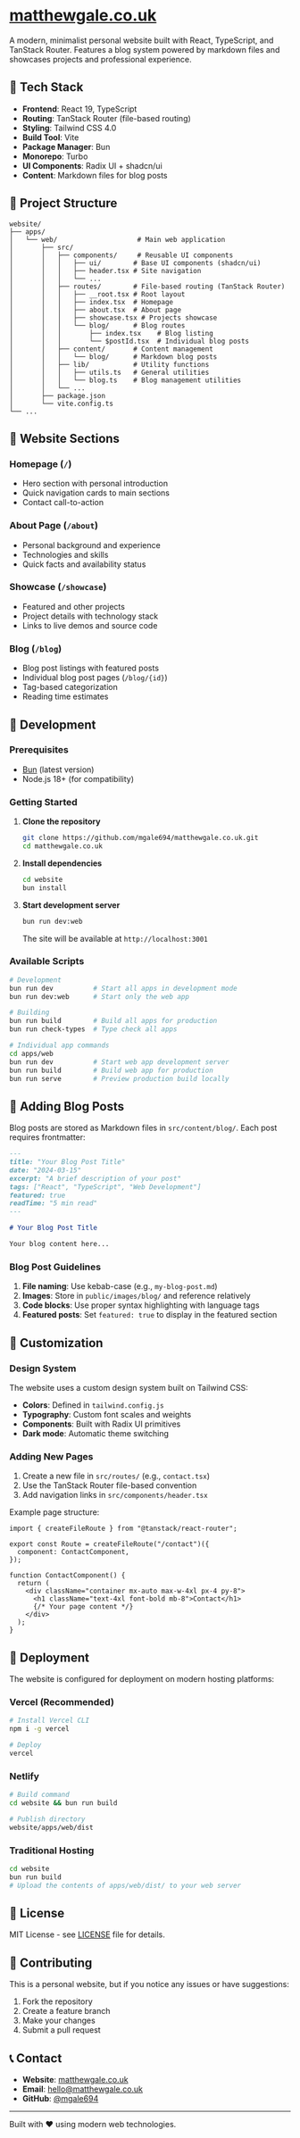 # [matthewgale.co.uk](https://matthewgale.co.uk)

A modern, minimalist personal website built with React, TypeScript, and TanStack Router. Features a blog system powered by markdown files and showcases projects and professional experience.

## 🚀 Tech Stack

- **Frontend**: React 19, TypeScript
- **Routing**: TanStack Router (file-based routing)
- **Styling**: Tailwind CSS 4.0
- **Build Tool**: Vite
- **Package Manager**: Bun
- **Monorepo**: Turbo
- **UI Components**: Radix UI + shadcn/ui
- **Content**: Markdown files for blog posts

## 📁 Project Structure

```
website/
├── apps/
│   └── web/                    # Main web application
│       ├── src/
│       │   ├── components/     # Reusable UI components
│       │   │   ├── ui/        # Base UI components (shadcn/ui)
│       │   │   ├── header.tsx # Site navigation
│       │   │   └── ...
│       │   ├── routes/        # File-based routing (TanStack Router)
│       │   │   ├── __root.tsx # Root layout
│       │   │   ├── index.tsx  # Homepage
│       │   │   ├── about.tsx  # About page
│       │   │   ├── showcase.tsx # Projects showcase
│       │   │   └── blog/      # Blog routes
│       │   │       ├── index.tsx    # Blog listing
│       │   │       └── $postId.tsx  # Individual blog posts
│       │   ├── content/       # Content management
│       │   │   └── blog/      # Markdown blog posts
│       │   ├── lib/           # Utility functions
│       │   │   ├── utils.ts   # General utilities
│       │   │   └── blog.ts    # Blog management utilities
│       │   └── ...
│       ├── package.json
│       └── vite.config.ts
└── ...
```

## 🎯 Website Sections

### Homepage (`/`)

- Hero section with personal introduction
- Quick navigation cards to main sections
- Contact call-to-action

### About Page (`/about`)

- Personal background and experience
- Technologies and skills
- Quick facts and availability status

### Showcase (`/showcase`)

- Featured and other projects
- Project details with technology stack
- Links to live demos and source code

### Blog (`/blog`)

- Blog post listings with featured posts
- Individual blog post pages (`/blog/{id}`)
- Tag-based categorization
- Reading time estimates

## 🔧 Development

### Prerequisites

- [Bun](https://bun.sh/) (latest version)
- Node.js 18+ (for compatibility)

### Getting Started

1. **Clone the repository**

   ```bash
   git clone https://github.com/mgale694/matthewgale.co.uk.git
   cd matthewgale.co.uk
   ```

2. **Install dependencies**

   ```bash
   cd website
   bun install
   ```

3. **Start development server**

   ```bash
   bun run dev:web
   ```

   The site will be available at `http://localhost:3001`

### Available Scripts

```bash
# Development
bun run dev          # Start all apps in development mode
bun run dev:web      # Start only the web app

# Building
bun run build        # Build all apps for production
bun run check-types  # Type check all apps

# Individual app commands
cd apps/web
bun run dev          # Start web app development server
bun run build        # Build web app for production
bun run serve        # Preview production build locally
```

## 📝 Adding Blog Posts

Blog posts are stored as Markdown files in `src/content/blog/`. Each post requires frontmatter:

```markdown
---
title: "Your Blog Post Title"
date: "2024-03-15"
excerpt: "A brief description of your post"
tags: ["React", "TypeScript", "Web Development"]
featured: true
readTime: "5 min read"
---

# Your Blog Post Title

Your blog content here...
```

### Blog Post Guidelines

1. **File naming**: Use kebab-case (e.g., `my-blog-post.md`)
2. **Images**: Store in `public/images/blog/` and reference relatively
3. **Code blocks**: Use proper syntax highlighting with language tags
4. **Featured posts**: Set `featured: true` to display in the featured section

## 🎨 Customization

### Design System

The website uses a custom design system built on Tailwind CSS:

- **Colors**: Defined in `tailwind.config.js`
- **Typography**: Custom font scales and weights
- **Components**: Built with Radix UI primitives
- **Dark mode**: Automatic theme switching

### Adding New Pages

1. Create a new file in `src/routes/` (e.g., `contact.tsx`)
2. Use the TanStack Router file-based convention
3. Add navigation links in `src/components/header.tsx`

Example page structure:

```tsx
import { createFileRoute } from "@tanstack/react-router";

export const Route = createFileRoute("/contact")({
  component: ContactComponent,
});

function ContactComponent() {
  return (
    <div className="container mx-auto max-w-4xl px-4 py-8">
      <h1 className="text-4xl font-bold mb-8">Contact</h1>
      {/* Your page content */}
    </div>
  );
}
```

## 🚀 Deployment

The website is configured for deployment on modern hosting platforms:

### Vercel (Recommended)

```bash
# Install Vercel CLI
npm i -g vercel

# Deploy
vercel
```

### Netlify

```bash
# Build command
cd website && bun run build

# Publish directory
website/apps/web/dist
```

### Traditional Hosting

```bash
cd website
bun run build
# Upload the contents of apps/web/dist/ to your web server
```

## 📄 License

MIT License - see [LICENSE](LICENSE) file for details.

## 🤝 Contributing

This is a personal website, but if you notice any issues or have suggestions:

1. Fork the repository
2. Create a feature branch
3. Make your changes
4. Submit a pull request

## 📞 Contact

- **Website**: [matthewgale.co.uk](https://matthewgale.co.uk)
- **Email**: hello@matthewgale.co.uk
- **GitHub**: [@mgale694](https://github.com/mgale694)

---

Built with ❤️ using modern web technologies.
